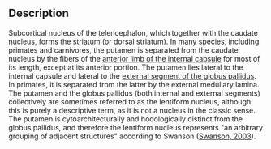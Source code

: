 ## Description

Subcortical nucleus of the telencephalon, which together with the caudate nucleus, forms the striatum (or dorsal striatum). In many species, including primates and carnivores, the putamen is separated from the caudate nucleus by the fibers of the [anterior limb of the internal capsule](http://kaa.neuinfo.org/wiki/UBERON:0014526) for most of its length, except at its anterior portion.  The putamen lies lateral to the internal capsule and lateral to the [external segment of the globus pallidus](http://kaa.neuinfo.org/wiki/UBERON:0002476).  In primates, it is separated from the latter by the external medullary lamina.  The putamen and the globus pallidus (both internal and external segments) collectively are sometimes referred to as the lentiform nucleus, although this is purely a descriptive term, as it is not a nucleus in the classic sense.  The putamen is cytoarchitecturally and hodologically distinct from the globus pallidus, and therefore the lentiform nucleus represents "an arbitrary grouping of adjacent structures" according to Swanson ([Swanson, 2003](https://www.ncbi.nlm.nih.gov/pubmed/12724158)).

